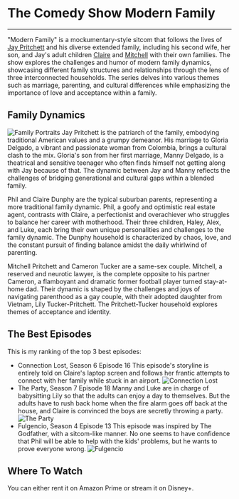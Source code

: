 # The Comedy Show Modern Family
---
"Modern Family" is a mockumentary-style sitcom that follows the lives of [Jay Pritchett](https://modernfamily.fandom.com/wiki/Jay_Pritchett) and his diverse extended family, including his second wife, her son, and Jay's adult children [Claire](https://modernfamily.fandom.com/wiki/Claire_Dunphy) and [Mitchell](https://modernfamily.fandom.com/wiki/Mitchell_Pritchett) with their own families. 
The show explores the challenges and humor of modern family dynamics, showcasing different family structures and relationships through the lens of three interconnected households. The series delves into various themes such as marriage, parenting, and cultural differences while emphasizing the importance of love and acceptance within a family.

## Family Dynamics
![Family Portraits](https://www.usatoday.com/gcdn/presto/2019/01/23/USAT/5ffdf2db-8e64-4c35-bac3-1a10fec0491f-D01_Lifeline_Family_11.JPG?crop=2999,1686,x0,y0&width=2999&height=1686&format=pjpg&auto=webp)
Jay Pritchett is the patriarch of the family, embodying traditional American values and a grumpy demeanor. His marriage to Gloria Delgado, a vibrant and passionate woman from Colombia, brings a cultural clash to the mix. 
Gloria's son from her first marriage, Manny Delgado, is a theatrical and sensitive teenager who often finds himself not getting along with Jay because of that. The dynamic between Jay and Manny reflects the challenges of bridging generational and cultural gaps within a blended family.

Phil and Claire Dunphy are the typical suburban parents, representing a more traditional family dynamic. Phil, a goofy and optimistic real estate agent, contrasts with Claire, a perfectionist and overachiever who struggles to balance her career with motherhood. 
Their three children, Haley, Alex, and Luke, each bring their own unique personalities and challenges to the family dynamic. The Dunphy household is characterized by chaos, love, and the constant pursuit of finding balance amidst the daily whirlwind of parenting.

Mitchell Pritchett and Cameron Tucker are a same-sex couple. Mitchell, a reserved and neurotic lawyer, is the complete opposite to his partner Cameron, a flamboyant and dramatic former football player turned stay-at-home dad. 
Their dynamic is shaped by the challenges and joys of navigating parenthood as a gay couple, with their adopted daughter from Vietnam, Lily Tucker-Pritchett. The Pritchett-Tucker household explores themes of acceptance and identity.

## The Best Episodes
This is my ranking of the top 3 best episodes:
- Connection Lost, Season 6 Episode 16
This episode's storyline is entirely told on Claire's laptop screen and follows her frantic attempts to connect with her family while stuck in an airport.
![Connection Lost](https://www.usatoday.com/gcdn/-mm-/2ff125be2c84fa77f7a1d3670174827fd64fb5c3/c=0-0-3000-1688/local/-/media/2016/01/24/USATODAY/usatsports/xxx_modern_family_screen_34_.jpg)
- The Party, Season 7 Episode 18
Manny and Luke are in charge of babysitting Lily so that the adults can enjoy a day to themselves. But the adults have to rush back home when the fire alarm goes off back at the house, and Claire is convinced the boys are secretly throwing a party. 
![The Party](https://m.media-amazon.com/images/M/MV5BMTYzNTY5OTY2OV5BMl5BanBnXkFtZTgwNDA1MTU1ODE@._V1_.jpg)
- Fulgencio, Season 4 Episode 13
This episode was inspired by The Godfather, with a sitcom-like manner. No one seems to have confidence that Phil will be able to help with the kids' problems, but he wants to prove everyone wrong.
![Fulgencio](https://is1-ssl.mzstatic.com/image/thumb/kP_gIjkZkMkyzvnwCsjuHQ/1200x675.jpg)

## Where To Watch
You can either rent it on Amazon Prime or stream it on Disney+.
